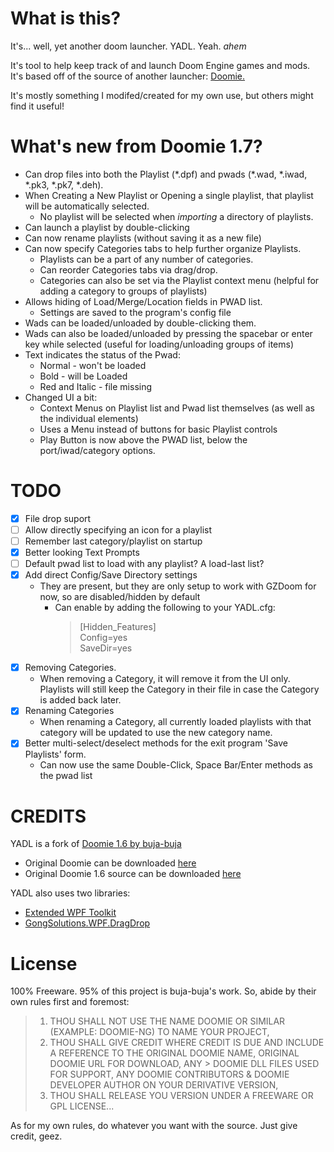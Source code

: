# What is this?
It's... well, yet another doom launcher. YADL. Yeah. *ahem*

It's tool to help keep track of and launch Doom Engine games and mods.  
It's based off of the source of another launcher: [Doomie.](https://forum.zdoom.org/viewtopic.php?f=44&t=61647)

It's mostly something I modifed/created for my own use, but others might find it useful!

# What's new from Doomie 1.7?
- Can drop files into both the Playlist (\*.dpf) and pwads (\*.wad, \*.iwad, \*.pk3, \*.pk7, \*.deh).
- When Creating a New Playlist or Opening a single playlist, that playlist will be automatically selected.
  - No playlist will be selected when *importing* a directory of playlists.
- Can launch a playlist by double-clicking
- Can now rename playlists (without saving it as a new file)
- Can now specify Categories tabs to help further organize Playlists.
  - Playlists can be a part of any number of categories.
  - Can reorder Categories tabs via drag/drop.
  - Categories can also be set via the Playlist context menu (helpful for adding a category to groups of playlists)
- Allows hiding of Load/Merge/Location fields in PWAD list.
  - Settings are saved to the program's config file
- Wads can be loaded/unloaded by double-clicking them.
- Wads can also be loaded/unloaded by pressing the spacebar or enter key while selected (useful for loading/unloading groups of items)
- Text indicates the status of the Pwad:
 	- Normal - won't be loaded
  - Bold - will be Loaded
  - Red and Italic - file missing
- Changed UI a bit:
  - Context Menus on Playlist list and Pwad list themselves (as well as the individual elements)
  -	Uses a Menu instead of buttons for basic Playlist controls
  -	Play Button is now above the PWAD list, below the port/iwad/category options.

# TODO
- [X] File drop suport
- [ ] Allow directly specifying an icon for a playlist
- [ ] Remember last category/playlist on startup
- [X] Better looking Text Prompts
- [ ] Default pwad list to load with any playlist? A load-last list?
- [X] Add direct Config/Save Directory settings 
  - They are present, but they are only setup to work with GZDoom for now, so are disabled/hidden by default
    - Can enable by adding the following to your YADL.cfg:
      > [Hidden_Features]  
      > Config=yes  
      > SaveDir=yes  
- [X] Removing Categories.
  - When removing a Category, it will remove it from the UI only. Playlists will still keep the Category in their file in case the Category is added back later.
- [X] Renaming Categories
  - When renaming a Category, all currently loaded playlists with that category will be updated to use the new category name.
- [X] Better multi-select/deselect methods for the exit program 'Save Playlists' form.
  - Can now use the same Double-Click, Space Bar/Enter methods as the pwad list

# CREDITS
YADL is a fork of [Doomie 1.6 by buja-buja](https://forum.zdoom.org/viewtopic.php?f=44&t=61647)
  - Original Doomie can be downloaded [here](http://www.mediafire.com/file/oozoqoer362o6rq/Doomie+Release+1.7.zip)
  - Original Doomie 1.6 source can be downloaded [here](http://www.mediafire.com/file/o8ssed5gvumyamz/Doomie_Source_1.6.7z)

YADL also uses two libraries:
- [Extended WPF Toolkit](https://github.com/xceedsoftware/wpftoolkit)
- [GongSolutions.WPF.DragDrop](https://github.com/punker76/gong-wpf-dragdrop)

# License
100% Freeware. 95% of this project is buja-buja's work. So, abide by their own rules first and foremost:
> 1. THOU SHALL NOT USE THE NAME DOOMIE OR SIMILAR (EXAMPLE: DOOMIE-NG) TO NAME YOUR PROJECT, 
> 2. THOU SHALL GIVE CREDIT WHERE CREDIT IS DUE AND INCLUDE A REFERENCE TO THE ORIGINAL DOOMIE NAME, ORIGINAL DOOMIE URL FOR DOWNLOAD, ANY > DOOMIE DLL FILES USED FOR SUPPORT, ANY DOOMIE CONTRIBUTORS & DOOMIE DEVELOPER AUTHOR ON YOUR DERIVATIVE VERSION, 
> 3. THOU SHALL RELEASE YOU VERSION UNDER A FREEWARE OR GPL LICENSE...

As for my own rules, do whatever you want with the source. Just give credit, geez.
